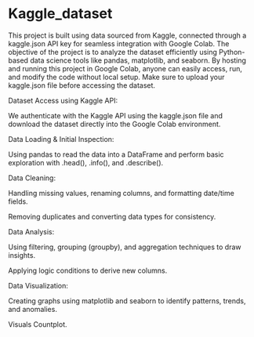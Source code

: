 # Kaggle_dataset

This project is built using data sourced from Kaggle, connected through a kaggle.json API key for seamless integration with Google Colab. The objective of the project is to analyze the dataset efficiently using Python-based data science tools like pandas, matplotlib, and seaborn. By hosting and running this project in Google Colab, anyone can easily access, run, and modify the code without local setup. Make sure to upload your kaggle.json file before accessing the dataset.

Dataset Access using Kaggle API:

We authenticate with the Kaggle API using the kaggle.json file and download the dataset directly into the Google Colab environment.

Data Loading & Initial Inspection:

Using pandas to read the data into a DataFrame and perform basic exploration with .head(), .info(), and .describe().

Data Cleaning:

Handling missing values, renaming columns, and formatting date/time fields.

Removing duplicates and converting data types for consistency.

Data Analysis:

Using filtering, grouping (groupby), and aggregation techniques to draw insights.

Applying logic conditions to derive new columns.

Data Visualization:

Creating graphs using matplotlib and seaborn to identify patterns, trends, and anomalies.

Visuals Countplot.
